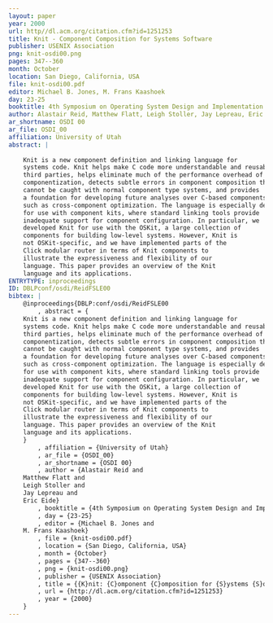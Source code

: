```yaml
---
layout: paper
year: 2000
url: http//dl.acm.org/citation.cfm?id=1251253
title: Knit - Component Composition for Systems Software
publisher: USENIX Association
png: knit-osdi00.png
pages: 347--360
month: October
location: San Diego, California, USA
file: knit-osdi00.pdf
editor: Michael B. Jones, M. Frans Kaashoek
day: 23-25
booktitle: 4th Symposium on Operating System Design and Implementation (OSDI 2000)
author: Alastair Reid, Matthew Flatt, Leigh Stoller, Jay Lepreau, Eric Eide
ar_shortname: OSDI 00
ar_file: OSDI_00
affiliation: University of Utah
abstract: |
    
    Knit is a new component definition and linking language for
    systems code. Knit helps make C code more understandable and reusable by
    third parties, helps eliminate much of the performance overhead of
    componentization, detects subtle errors in component composition that
    cannot be caught with normal component type systems, and provides
    a foundation for developing future analyses over C-based components,
    such as cross-component optimization. The language is especially designed
    for use with component kits, where standard linking tools provide
    inadequate support for component configuration. In particular, we
    developed Knit for use with the OSKit, a large collection of
    components for building low-level systems. However, Knit is
    not OSKit-specific, and we have implemented parts of the
    Click modular router in terms of Knit components to
    illustrate the expressiveness and flexibility of our
    language. This paper provides an overview of the Knit
    language and its applications.
ENTRYTYPE: inproceedings
ID: DBLPconf/osdi/ReidFSLE00
bibtex: |
    @inproceedings{DBLP:conf/osdi/ReidFSLE00
        , abstract = {
    Knit is a new component definition and linking language for
    systems code. Knit helps make C code more understandable and reusable by
    third parties, helps eliminate much of the performance overhead of
    componentization, detects subtle errors in component composition that
    cannot be caught with normal component type systems, and provides
    a foundation for developing future analyses over C-based components,
    such as cross-component optimization. The language is especially designed
    for use with component kits, where standard linking tools provide
    inadequate support for component configuration. In particular, we
    developed Knit for use with the OSKit, a large collection of
    components for building low-level systems. However, Knit is
    not OSKit-specific, and we have implemented parts of the
    Click modular router in terms of Knit components to
    illustrate the expressiveness and flexibility of our
    language. This paper provides an overview of the Knit
    language and its applications.
    }
        , affiliation = {University of Utah}
        , ar_file = {OSDI_00}
        , ar_shortname = {OSDI 00}
        , author = {Alastair Reid and
    Matthew Flatt and
    Leigh Stoller and
    Jay Lepreau and
    Eric Eide}
        , booktitle = {4th Symposium on Operating System Design and Implementation (OSDI 2000)}
        , day = {23-25}
        , editor = {Michael B. Jones and
    M. Frans Kaashoek}
        , file = {knit-osdi00.pdf}
        , location = {San Diego, California, USA}
        , month = {October}
        , pages = {347--360}
        , png = {knit-osdi00.png}
        , publisher = {USENIX Association}
        , title = {{K}nit: {C}omponent {C}omposition for {S}ystems {S}oftware}
        , url = {http://dl.acm.org/citation.cfm?id=1251253}
        , year = {2000}
    }
---
```

